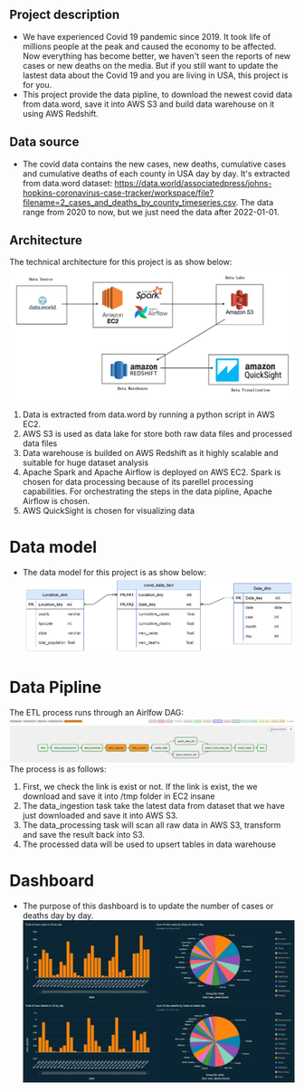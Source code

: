 ## Project description
* We have experienced Covid 19 pandemic since 2019. It took life of millions people at the peak and caused the economy to be affected. Now everything has become better, we haven't seen the reports of new cases or new deaths on the media. But if you still want to update the lastest data about the Covid 19 and you are living in USA, this project is for you.
* This project provide the data pipline, to download the newest covid data from data.word, save it into AWS S3 and build data warehouse on it using AWS Redshift.
## Data source
* The covid data contains the new cases, new deaths, cumulative cases and cumulative deaths of each county in USA day by day. It's extracted from data.word dataset: https://data.world/associatedpress/johns-hopkins-coronavirus-case-tracker/workspace/file?filename=2_cases_and_deaths_by_county_timeseries.csv. The data range from 2020 to now, but we just need the data after 2022-01-01.
## Architecture
The technical architecture for this project is as show below:
![Architecture](Image/architecture.jpg)
1. Data is extracted from data.word by running a python script in AWS EC2.
2. AWS S3 is used as data lake for store both raw data files and processed data files
3. Data warehouse is builded on AWS Redshift as it highly scalable and suitable for huge dataset analysis
4. Apache Spark and Apache Airflow is deployed on AWS EC2. Spark is chosen for data processing because of its parellel processing capabilities. For orchestrating the steps in the data pipline, Apache Airflow is chosen.
5. AWS QuickSight is chosen for visualizing data
# Data model
* The data model for this project is as show below:
![Data_model](Image/Data-model.png)
# Data Pipline
The ETL process runs through an Airlfow DAG:
![Data_pipline](Image/DAG.png)
The process is as follows:
1. First, we check the link is exist or not. If the link is exist, the we download and save it into /tmp folder in EC2 insane
2. The data_ingestion task take the latest data from dataset that we have just downloaded and save it into AWS S3.
3. The data_processing task will scan all raw data in AWS S3, transform and save the result back into S3.
4. The processed data will be used to upsert tables in data warehouse
# Dashboard
* The purpose of this dashboard is to update the number of cases or deaths day by day.
![Dashboard](Image/covid-dashboard.png)


